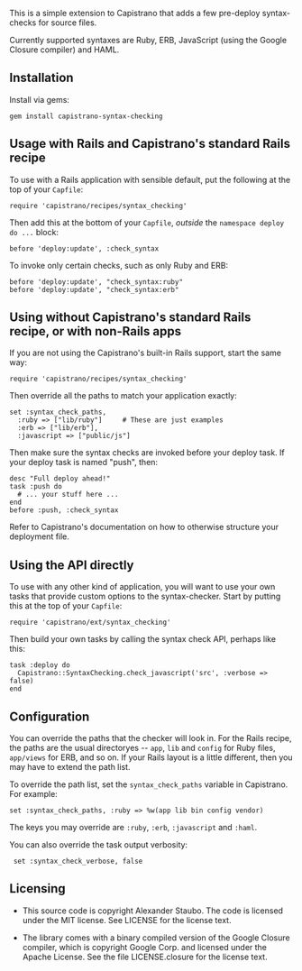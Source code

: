 This is a simple extension to Capistrano that adds a few pre-deploy 
syntax-checks for source files.

Currently supported syntaxes are Ruby, ERB, JavaScript (using the Google
Closure compiler) and HAML.

Installation
------------

Install via gems:

    gem install capistrano-syntax-checking

Usage with Rails and Capistrano's standard Rails recipe
-------------------------------------------------------

To use with a Rails application with sensible default, put the following at the 
top of your `Capfile`:

    require 'capistrano/recipes/syntax_checking'

Then add this at the bottom of your `Capfile`, _outside_ the `namespace deploy do ...`
block:

    before 'deploy:update', :check_syntax

To invoke only certain checks, such as only Ruby and ERB:

    before 'deploy:update', "check_syntax:ruby"
    before 'deploy:update', "check_syntax:erb"
    
Using without Capistrano's standard Rails recipe, or with non-Rails apps
------------------------------------------------------------------------

If you are not using the Capistrano's built-in Rails support, start the same way:

    require 'capistrano/recipes/syntax_checking'

Then override all the paths to match your application exactly:

    set :syntax_check_paths,
      :ruby => ["lib/ruby"]     # These are just examples
      :erb => ["lib/erb"],
      :javascript => ["public/js"]
      
Then make sure the syntax checks are invoked before your deploy task. If your
deploy task is named "push", then:

    desc "Full deploy ahead!"
    task :push do
      # ... your stuff here ...
    end
    before :push, :check_syntax
    
Refer to Capistrano's documentation on how to otherwise structure your 
deployment file.

Using the API directly
----------------------

To use with any other kind of application, you will want to use your own tasks 
that provide custom options to the syntax-checker. Start by putting this at the 
top of your `Capfile`:

    require 'capistrano/ext/syntax_checking'

Then build your own tasks by calling the syntax check API, perhaps like this:

    task :deploy do
      Capistrano::SyntaxChecking.check_javascript('src', :verbose => false)
    end

Configuration
-------------

You can override the paths that the checker will look in. For the Rails
recipe, the paths are the usual directoryes -- `app`, `lib` and `config` for
Ruby files, `app/views` for ERB, and so on. If your Rails layout is a little
different, then you may have to extend the path list.

To override the path list, set the `syntax_check_paths` variable in
Capistrano. For example:

    set :syntax_check_paths, :ruby => %w(app lib bin config vendor)
    
The keys you may override are `:ruby`, `:erb`, `:javascript` and `:haml`.

You can also override the task output verbosity:

     set :syntax_check_verbose, false

Licensing
---------

* This source code is copyright Alexander Staubo. The code is licensed under the
  MIT license. See LICENSE for the license text.

* The library comes with a binary compiled version of the Google Closure 
  compiler, which is copyright Google Corp. and licensed under the Apache License.
  See the file LICENSE.closure for the license text.
